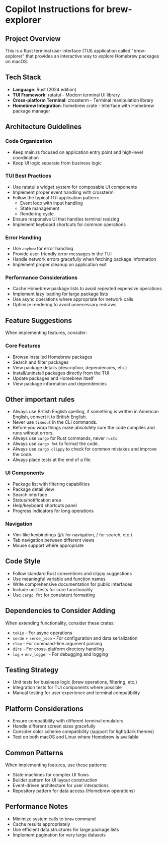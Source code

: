 # Copilot Instructions for brew-explorer

## Project Overview
This is a Rust terminal user interface (TUI) application called "brew-explorer" that provides an interactive way to explore Homebrew packages on macOS.

## Tech Stack
- **Language**: Rust (2024 edition)
- **TUI Framework**: ratatui - Modern terminal UI library
- **Cross-platform Terminal**: crossterm - Terminal manipulation library
- **Homebrew Integration**: homebrew crate - Interface with Homebrew package manager

## Architecture Guidelines

### Code Organization
- Keep main.rs focused on application entry point and high-level coordination
- Keep UI logic separate from business logic

### TUI Best Practices
- Use ratatui's widget system for composable UI components
- Implement proper event handling with crossterm
- Follow the typical TUI application pattern:
  - Event loop with input handling
  - State management
  - Rendering cycle
- Ensure responsive UI that handles terminal resizing
- Implement keyboard shortcuts for common operations

### Error Handling
- Use `anyhow` for error handling
- Provide user-friendly error messages in the TUI
- Handle network errors gracefully when fetching package information
- Implement proper cleanup on application exit

### Performance Considerations
- Cache Homebrew package lists to avoid repeated expensive operations
- Implement lazy loading for large package lists
- Use async operations where appropriate for network calls
- Optimize rendering to avoid unnecessary redraws

## Feature Suggestions
When implementing features, consider:

### Core Features
- Browse installed Homebrew packages
- Search and filter packages
- View package details (description, dependencies, etc.)
- Install/uninstall packages directly from the TUI
- Update packages and Homebrew itself
- View package information and dependencies

## Other important rules
- Always use British English spelling, if something is written in American English, convert it to British English.
- Never use `timeout` in the CLI commands.
- Before you wrap things make absolutely sure the code compiles and runs without errors.
- Always use `cargo` for Rust commands, never `rustc`.
- Always use `cargo fmt` to format the code.
- Always use `cargo clippy` to check for common mistakes and improve the code.
- Always place tests at the end of a file.

### UI Components
- Package list with filtering capabilities
- Package detail view
- Search interface
- Status/notification area
- Help/keyboard shortcuts panel
- Progress indicators for long operations

### Navigation
- Vim-like keybindings (j/k for navigation, / for search, etc.)
- Tab navigation between different views
- Mouse support where appropriate

## Code Style
- Follow standard Rust conventions and clippy suggestions
- Use meaningful variable and function names
- Write comprehensive documentation for public interfaces
- Include unit tests for core functionality
- Use `cargo fmt` for consistent formatting

## Dependencies to Consider Adding
When extending functionality, consider these crates:
- `tokio` - For async operations
- `serde` + `serde_json` - For configuration and data serialization
- `clap` - For command-line argument parsing
- `dirs` - For cross-platform directory handling
- `log` + `env_logger` - For debugging and logging

## Testing Strategy
- Unit tests for business logic (brew operations, filtering, etc.)
- Integration tests for TUI components where possible
- Manual testing for user experience and terminal compatibility

## Platform Considerations
- Ensure compatibility with different terminal emulators
- Handle different screen sizes gracefully
- Consider color scheme compatibility (support for light/dark themes)
- Test on both macOS and Linux where Homebrew is available

## Common Patterns
When implementing features, use these patterns:
- State machines for complex UI flows
- Builder pattern for UI layout construction
- Event-driven architecture for user interactions
- Repository pattern for data access (Homebrew operations)

## Performance Notes
- Minimize system calls to `brew` command
- Cache results appropriately
- Use efficient data structures for large package lists
- Implement pagination for very large datasets
